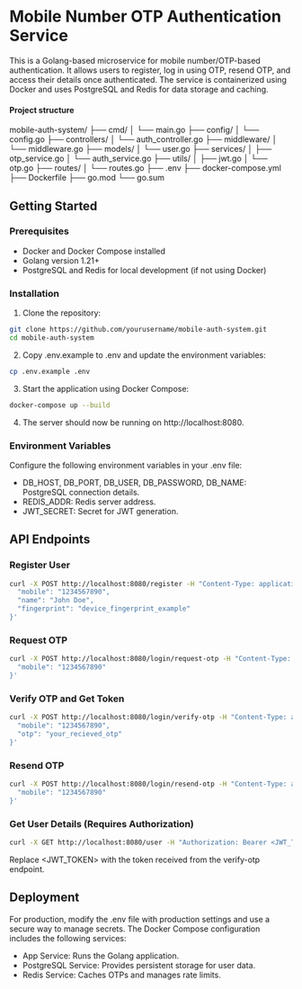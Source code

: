 # Mobile Number OTP Authentication Service

This is a Golang-based microservice for mobile number/OTP-based authentication. It allows users to register, log in using OTP, resend OTP, and access their details once authenticated. The service is containerized using Docker and uses PostgreSQL and Redis for data storage and caching.


#### Project structure

mobile-auth-system/
├── cmd/
│   └── main.go
├── config/
│   └── config.go
├── controllers/
│   └── auth_controller.go
├── middleware/
│   └── middleware.go
├── models/
│   └── user.go
├── services/
│   ├── otp_service.go
│   └── auth_service.go
├── utils/
│   ├── jwt.go
│   └── otp.go
├── routes/
│   └── routes.go
├── .env
├── docker-compose.yml
├── Dockerfile
├── go.mod
└── go.sum


## Getting Started

### Prerequisites

- Docker and Docker Compose installed
- Golang version 1.21+
- PostgreSQL and Redis for local development (if not using Docker)


### Installation

1. Clone the repository:

```bash
git clone https://github.com/yourusername/mobile-auth-system.git
cd mobile-auth-system

```

2. Copy .env.example to .env and update the environment variables:

```bash
cp .env.example .env

```

3. Start the application using Docker Compose:

```bash
docker-compose up --build

```

4. The server should now be running on http://localhost:8080.


### Environment Variables

Configure the following environment variables in your .env file:

- DB_HOST, DB_PORT, DB_USER, DB_PASSWORD, DB_NAME: PostgreSQL connection details.
- REDIS_ADDR: Redis server address.
- JWT_SECRET: Secret for JWT generation.


## API Endpoints

### Register User

```bash
curl -X POST http://localhost:8080/register -H "Content-Type: application/json" -d '{
  "mobile": "1234567890",
  "name": "John Doe",
  "fingerprint": "device_fingerprint_example"
}'

```

### Request OTP


```bash
curl -X POST http://localhost:8080/login/request-otp -H "Content-Type: application/json" -d '{
  "mobile": "1234567890"
}'

```

### Verify OTP and Get Token

```bash
curl -X POST http://localhost:8080/login/verify-otp -H "Content-Type: application/json" -d '{
  "mobile": "1234567890",
  "otp": "your_recieved_otp"
}'

```

### Resend OTP

```bash
curl -X POST http://localhost:8080/login/resend-otp -H "Content-Type: application/json" -d '{
  "mobile": "1234567890"
}'

```

### Get User Details (Requires Authorization)

```bash
curl -X GET http://localhost:8080/user -H "Authorization: Bearer <JWT_TOKEN>"

```

Replace <JWT_TOKEN> with the token received from the verify-otp endpoint.


## Deployment

For production, modify the .env file with production settings and use a secure way to manage secrets. The Docker Compose configuration includes the following services:

- App Service: Runs the Golang application.
- PostgreSQL Service: Provides persistent storage for user data.
- Redis Service: Caches OTPs and manages rate limits.
